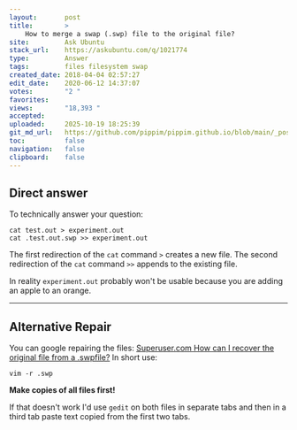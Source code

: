 ```yaml
---
layout:       post
title:        >
    How to merge a swap (.swp) file to the original file?
site:         Ask Ubuntu
stack_url:    https://askubuntu.com/q/1021774
type:         Answer
tags:         files filesystem swap
created_date: 2018-04-04 02:57:27
edit_date:    2020-06-12 14:37:07
votes:        "2 "
favorites:    
views:        "18,393 "
accepted:     
uploaded:     2025-10-19 18:25:39
git_md_url:   https://github.com/pippim/pippim.github.io/blob/main/_posts/2018/2018-04-04-How-to-merge-a-swap-_.swp_-file-to-the-original-file_.md
toc:          false
navigation:   false
clipboard:    false
---
```


## Direct answer

To technically answer your question:

``` 
cat test.out > experiment.out
cat .test.out.swp >> experiment.out
```

The first redirection of the `cat` command `>` creates a new file. The second redirection of the `cat` command `>>` appends to the existing file.

In reality `experiment.out` probably won't be usable because you are adding an apple to an orange.

----------

## Alternative Repair

You can google repairing the files: [Superuser.com How can I recover the original file from a .swpfile?][1] In short use:

``` 
vim -r .swp
```

**Make copies of all files first!**

If that doesn't work I'd use `gedit` on both files in separate tabs and then in a third tab paste text copied from the first two tabs.

  [1]: https://superuser.com/questions/204209/how-can-i-recover-the-original-file-from-a-swp-file?utm_medium=organic&utm_source=google_rich_qa&utm_campaign=google_rich_qa
